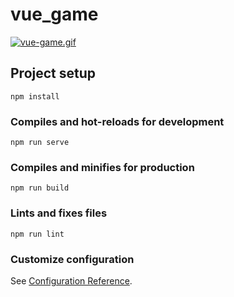 # vue_game

[![vue-game.gif](https://i.postimg.cc/wMQJHcqG/vue-game.gif)](https://postimg.cc/m1hhy9FY)

## Project setup
```
npm install
```

### Compiles and hot-reloads for development
```
npm run serve
```

### Compiles and minifies for production
```
npm run build
```

### Lints and fixes files
```
npm run lint
```

### Customize configuration
See [Configuration Reference](https://cli.vuejs.org/config/).
